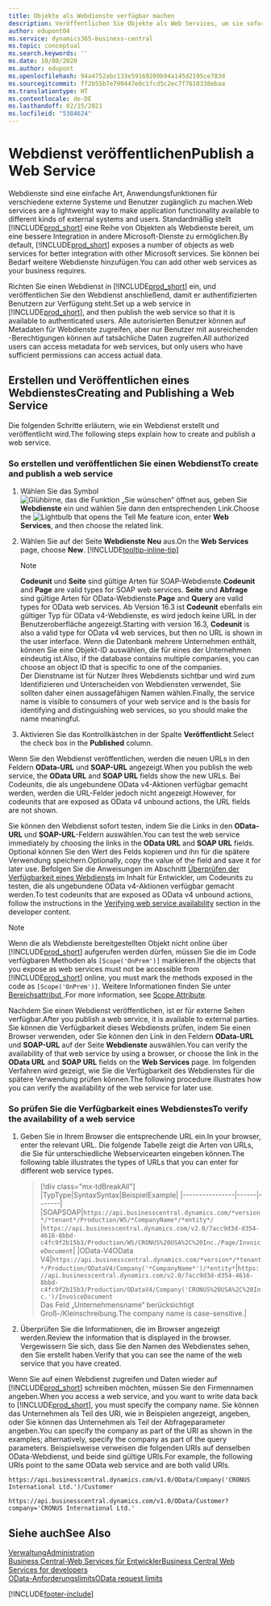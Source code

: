 ```yaml
---
title: Objekte als Webdienste verfügbar machen
description: Veröffentlichen Sie Objekte als Web Services, um sie sofort für Ihre Business Central-Lösung bereitzustellen.
author: edupont04
ms.service: dynamics365-business-central
ms.topic: conceptual
ms.search.keywords: ''
ms.date: 10/08/2020
ms.author: edupont
ms.openlocfilehash: 94a4752abc133e59169209b94a145d2195ce783d
ms.sourcegitcommit: ff2b55b7e790447e0c1fcd5c2ec7f7610338ebaa
ms.translationtype: HT
ms.contentlocale: de-DE
ms.lasthandoff: 02/15/2021
ms.locfileid: "5384624"
---
```

# <a name="publish-a-web-service"></a><span data-ttu-id="550b0-103">Webdienst veröffentlichen</span><span class="sxs-lookup"><span data-stu-id="550b0-103">Publish a Web Service</span></span>

<span data-ttu-id="550b0-104">Webdienste sind eine einfache Art, Anwendungsfunktionen für verschiedene externe Systeme und Benutzer zugänglich zu machen.</span><span class="sxs-lookup"><span data-stu-id="550b0-104">Web services are a lightweight way to make application functionality available to different kinds of external systems and users.</span></span> <span data-ttu-id="550b0-105">Standardmäßig stellt [!INCLUDE[prod_short](includes/prod_short.md)] eine Reihe von Objekten als Webdienste bereit, um eine bessere Integration in andere Microsoft-Dienste zu ermöglichen.</span><span class="sxs-lookup"><span data-stu-id="550b0-105">By default, [!INCLUDE[prod_short](includes/prod_short.md)] exposes a number of objects as web services for better integration with other Microsoft services.</span></span> <span data-ttu-id="550b0-106">Sie können bei Bedarf weitere Webdienste hinzufügen.</span><span class="sxs-lookup"><span data-stu-id="550b0-106">You can add other web services as your business requires.</span></span>  

<span data-ttu-id="550b0-107">Richten Sie einen Webdienst in [!INCLUDE[prod_short](includes/prod_short.md)] ein, und veröffentlichen Sie den Webdienst anschließend, damit er authentifizierten Benutzern zur Verfügung steht.</span><span class="sxs-lookup"><span data-stu-id="550b0-107">Set up a web service in [!INCLUDE[prod_short](includes/prod_short.md)], and then publish the web service so that it is available to authenticated users.</span></span> <span data-ttu-id="550b0-108">Alle autorisierten Benutzer können auf Metadaten für Webdienste zugreifen, aber nur Benutzer mit ausreichenden -Berechtigungen können auf tatsächliche Daten zugreifen.</span><span class="sxs-lookup"><span data-stu-id="550b0-108">All authorized users can access metadata for web services, but only users who have sufficient permissions can access actual data.</span></span>  

## <a name="creating-and-publishing-a-web-service"></a><span data-ttu-id="550b0-109">Erstellen und Veröffentlichen eines Webdienstes</span><span class="sxs-lookup"><span data-stu-id="550b0-109">Creating and Publishing a Web Service</span></span>

<span data-ttu-id="550b0-110">Die folgenden Schritte erläutern, wie ein Webdienst erstellt und veröffentlicht wird.</span><span class="sxs-lookup"><span data-stu-id="550b0-110">The following steps explain how to create and publish a web service.</span></span>  

### <a name="to-create-and-publish-a-web-service"></a><span data-ttu-id="550b0-111">So erstellen und veröffentlichen Sie einen Webdienst</span><span class="sxs-lookup"><span data-stu-id="550b0-111">To create and publish a web service</span></span>  

1. <span data-ttu-id="550b0-112">Wählen Sie das Symbol ![Glühbirne, das die Funktion „Sie wünschen“ öffnet](media/ui-search/search_small.png "Was möchten Sie tun?") aus, geben Sie **Webdienste** ein und wählen Sie dann den entsprechenden Link.</span><span class="sxs-lookup"><span data-stu-id="550b0-112">Choose the ![Lightbulb that opens the Tell Me feature](media/ui-search/search_small.png "Tell me what you want to do") icon, enter **Web Services**, and then choose the related link.</span></span>  
2. <span data-ttu-id="550b0-113">Wählen Sie auf der Seite **Webdienste** **Neu** aus.</span><span class="sxs-lookup"><span data-stu-id="550b0-113">On the **Web Services** page, choose **New**.</span></span> [!INCLUDE[tooltip-inline-tip](includes/tooltip-inline-tip_md.md)]  

    > [!NOTE]  
    > <span data-ttu-id="550b0-114">**Codeunit** und **Seite** sind gültige Arten für SOAP-Webdienste.</span><span class="sxs-lookup"><span data-stu-id="550b0-114">**Codeunit** and **Page** are valid types for SOAP web services.</span></span> <span data-ttu-id="550b0-115">**Seite** und **Abfrage** sind gültige Arten für OData-Webdienste.</span><span class="sxs-lookup"><span data-stu-id="550b0-115">**Page** and **Query** are valid types for OData web services.</span></span> <span data-ttu-id="550b0-116">Ab Version 16.3 ist **Codeunit** ebenfalls ein gültiger Typ für OData v4-Webdienste, es wird jedoch keine URL in der Benutzeroberfläche angezeigt.</span><span class="sxs-lookup"><span data-stu-id="550b0-116">Starting with version 16.3, **Codeunit** is also a valid type for OData v4 web services, but then no URL is shown in the user interface.</span></span> <span data-ttu-id="550b0-117">Wenn die Datenbank mehrere Unternehmen enthält, können Sie eine Objekt-ID auswählen, die für eines der Unternehmen eindeutig ist.</span><span class="sxs-lookup"><span data-stu-id="550b0-117">Also, if the database contains multiple companies, you can choose an object ID that is specific to one of the companies.</span></span>  
    > <span data-ttu-id="550b0-118">Der Dienstname ist für Nutzer Ihres Webdiensts sichtbar und wird zum Identifizieren und Unterscheiden von Webdiensten verwendet, Sie sollten daher einen aussagefähigen Namen wählen.</span><span class="sxs-lookup"><span data-stu-id="550b0-118">Finally, the service name is visible to consumers of your web service and is the basis for identifying and distinguishing web services, so you should make the name meaningful.</span></span>

3. <span data-ttu-id="550b0-119">Aktivieren Sie das Kontrollkästchen in der Spalte **Veröffentlicht**.</span><span class="sxs-lookup"><span data-stu-id="550b0-119">Select the check box in the **Published** column.</span></span>  

<span data-ttu-id="550b0-120">Wenn Sie den Webdienst veröffentlichen, werden die neuen URLs in den Feldern **OData-URL** und **SOAP-URL** angezeigt.</span><span class="sxs-lookup"><span data-stu-id="550b0-120">When you publish the web service, the **OData URL** and **SOAP URL** fields show the new URLs.</span></span> <span data-ttu-id="550b0-121">Bei Codeunits, die als ungebundene OData v4-Aktionen verfügbar gemacht werden, werden die URL-Felder jedoch nicht angezeigt.</span><span class="sxs-lookup"><span data-stu-id="550b0-121">However, for codeunits that are exposed as OData v4 unbound actions, the URL fields are not shown.</span></span>  

<span data-ttu-id="550b0-122">Sie können den Webdienst sofort testen, indem Sie die Links in den **OData-URL** und **SOAP-URL**-Feldern auswählen.</span><span class="sxs-lookup"><span data-stu-id="550b0-122">You can test the web service immediately by choosing the links in the **OData URL** and **SOAP URL** fields.</span></span> <span data-ttu-id="550b0-123">Optional können Sie den Wert des Felds kopieren und ihn für die spätere Verwendung speichern.</span><span class="sxs-lookup"><span data-stu-id="550b0-123">Optionally, copy the value of the field and save it for later use.</span></span> <span data-ttu-id="550b0-124">Befolgen Sie die Anweisungen im Abschnitt [Überprüfen der Verfügbarkeit eines Webdiensts](/dynamics365/business-central/dev-itpro/developer/devenv-creating-and-interacting-with-odatav4-unbound-action#verifying-web-service-availability) im Inhalt für Entwickler, um Codeunits zu testen, die als ungebundene OData v4-Aktionen verfügbar gemacht werden.</span><span class="sxs-lookup"><span data-stu-id="550b0-124">To test codeunits that are exposed as OData v4 unbound actions, follow the instructions in the [Verifying web service availability](/dynamics365/business-central/dev-itpro/developer/devenv-creating-and-interacting-with-odatav4-unbound-action#verifying-web-service-availability) section in the developer content.</span></span>

> [!NOTE]
> <span data-ttu-id="550b0-125">Wenn die als Webdienste bereitgestellten Objekt nicht online über [!INCLUDE[prod_short](includes/prod_short.md)] aufgerufen werden dürfen, müssen Sie die im Code verfügbaren Methoden als `[Scope('OnPrem')]` markieren.</span><span class="sxs-lookup"><span data-stu-id="550b0-125">If the objects that you expose as web services must not be accessible from [!INCLUDE[prod_short](includes/prod_short.md)] online, you must mark the methods exposed in the code as `[Scope('OnPrem')]`.</span></span> <span data-ttu-id="550b0-126">Weitere Informationen finden Sie unter [Bereichsattribut ](/dynamics365/business-central/dev-itpro/developer/methods/devenv-scope-attribute).</span><span class="sxs-lookup"><span data-stu-id="550b0-126">For more information, see [Scope Attribute](/dynamics365/business-central/dev-itpro/developer/methods/devenv-scope-attribute).</span></span>

<span data-ttu-id="550b0-127">Nachdem Sie einen Webdienst veröffentlichen, ist er für externe Seiten verfügbar.</span><span class="sxs-lookup"><span data-stu-id="550b0-127">After you publish a web service, it is available to external parties.</span></span> <span data-ttu-id="550b0-128">Sie können die Verfügbarkeit dieses Webdiensts prüfen, indem Sie einen Browser verwenden, oder Sie können den Link in den Feldern **OData-URL** und **SOAP-URL** auf der Seite **Webdienste** auswählen.</span><span class="sxs-lookup"><span data-stu-id="550b0-128">You can verify the availability of that web service by using a browser, or choose the link in the **OData URL** and **SOAP URL** fields on the **Web Services** page.</span></span> <span data-ttu-id="550b0-129">Im folgenden Verfahren wird gezeigt, wie Sie die Verfügbarkeit des Webdienstes für die spätere Verwendung prüfen können.</span><span class="sxs-lookup"><span data-stu-id="550b0-129">The following procedure illustrates how you can verify the availability of the web service for later use.</span></span>  

### <a name="to-verify-the-availability-of-a-web-service"></a><span data-ttu-id="550b0-130">So prüfen Sie die Verfügbarkeit eines Webdienstes</span><span class="sxs-lookup"><span data-stu-id="550b0-130">To verify the availability of a web service</span></span>  

1. <span data-ttu-id="550b0-131">Geben Sie in Ihrem Browser die entsprechende URL ein.</span><span class="sxs-lookup"><span data-stu-id="550b0-131">In your browser, enter the relevant URL.</span></span> <span data-ttu-id="550b0-132">Die folgende Tabelle zeigt die Arten von URLs, die Sie für unterschiedliche Webservicearten eingeben können.</span><span class="sxs-lookup"><span data-stu-id="550b0-132">The following table illustrates the types of URLs that you can enter for different web service types.</span></span>  

    > [!div class="mx-tdBreakAll"]
    > |<span data-ttu-id="550b0-133">Typ</span><span class="sxs-lookup"><span data-stu-id="550b0-133">Type</span></span>|<span data-ttu-id="550b0-134">Syntax</span><span class="sxs-lookup"><span data-stu-id="550b0-134">Syntax</span></span>|<span data-ttu-id="550b0-135">Beispiel</span><span class="sxs-lookup"><span data-stu-id="550b0-135">Example</span></span>|
    > |----------------|------|-------|
    > |<span data-ttu-id="550b0-136">SOAP</span><span class="sxs-lookup"><span data-stu-id="550b0-136">SOAP</span></span>|`https://api.businesscentral.dynamics.com/*version*/*tenant*/Production/WS/*CompanyName*/*entity*/` |`https://api.businesscentral.dynamics.com/v2.0/7acc9d3d-d354-4616-8bbd-c4fc9f2b15b3/Production/WS/CRONUS%20USA%2C%20Inc./Page/InvoiceDocument`|
    > |<span data-ttu-id="550b0-137">OData-V4</span><span class="sxs-lookup"><span data-stu-id="550b0-137">OData V4</span></span>|`https://api.businesscentral.dynamics.com/*version*/*tenant*/Production/ODataV4/Company('*CompanyName*')/*entity*`|`https://api.businesscentral.dynamics.com/v2.0/7acc9d3d-d354-4616-8bbd-c4fc9f2b15b3/Production/ODataV4/Company('CRONUS%20USA%2C%20Inc.')/InvoiceDocument`<br/>    <span data-ttu-id="550b0-138">Das Feld „Unternehmensname“ berücksichtigt Groß-/Kleinschreibung.</span><span class="sxs-lookup"><span data-stu-id="550b0-138">The company name is case-sensitive.</span></span>|

2. <span data-ttu-id="550b0-139">Überprüfen Sie die Informationen, die im Browser angezeigt werden.</span><span class="sxs-lookup"><span data-stu-id="550b0-139">Review the information that is displayed in the browser.</span></span> <span data-ttu-id="550b0-140">Vergewissern Sie sich, dass Sie den Namen des Webdienstes sehen, den Sie erstellt haben.</span><span class="sxs-lookup"><span data-stu-id="550b0-140">Verify that you can see the name of the web service that you have created.</span></span>  

<span data-ttu-id="550b0-141">Wenn Sie auf einen Webdienst zugreifen und Daten wieder auf [!INCLUDE[prod_short](includes/prod_short.md)] schreiben möchten, müssen Sie den Firmennamen angeben.</span><span class="sxs-lookup"><span data-stu-id="550b0-141">When you access a web service, and you want to write data back to [!INCLUDE[prod_short](includes/prod_short.md)], you must specify the company name.</span></span> <span data-ttu-id="550b0-142">Sie können das Unternehmen als Teil des URI, wie in Beispielen angezeigt, angeben, oder Sie können das Unternehmen als Teil der Abfrageparameter angeben.</span><span class="sxs-lookup"><span data-stu-id="550b0-142">You can specify the company as part of the URI as shown in the examples; alternatively, specify the company as part of the query parameters.</span></span> <span data-ttu-id="550b0-143">Beispielsweise verweisen die folgenden URIs auf denselben OData-Webdienst, und beide sind gültige URIs.</span><span class="sxs-lookup"><span data-stu-id="550b0-143">For example, the following URIs point to the same OData web service and are both valid URIs.</span></span>  

```
https://api.businesscentral.dynamics.com/v1.0/OData/Company('CRONUS International Ltd.')/Customer  
```

```
https://api.businesscentral.dynamics.com/v1.0/OData/Customer?company='CRONUS International Ltd.'  
```

## <a name="see-also"></a><span data-ttu-id="550b0-144">Siehe auch</span><span class="sxs-lookup"><span data-stu-id="550b0-144">See Also</span></span>

[<span data-ttu-id="550b0-145">Verwaltung</span><span class="sxs-lookup"><span data-stu-id="550b0-145">Administration</span></span>](admin-setup-and-administration.md)  
[<span data-ttu-id="550b0-146">Business Central-Web Services für Entwickler</span><span class="sxs-lookup"><span data-stu-id="550b0-146">Business Central Web Services for developers</span></span>](/dynamics365/business-central/dev-itpro/webservices/web-services)  
[<span data-ttu-id="550b0-147">OData-Anforderungslimits</span><span class="sxs-lookup"><span data-stu-id="550b0-147">OData request limits</span></span>](/dynamics365/business-central/dev-itpro/administration/operational-limits-online#ODataServices)  


[!INCLUDE[footer-include](includes/footer-banner.md)]